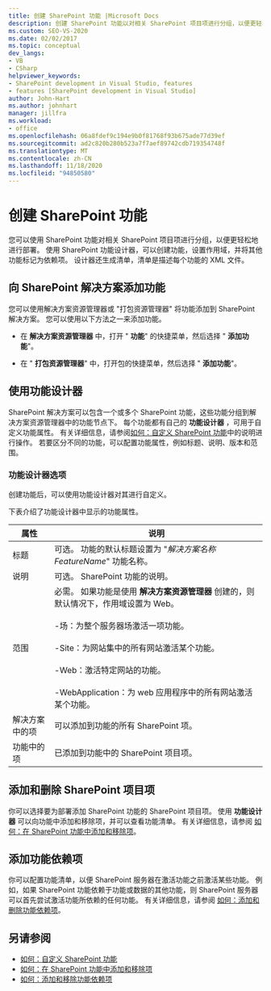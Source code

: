 ```yaml
---
title: 创建 SharePoint 功能 |Microsoft Docs
description: 创建 SharePoint 功能以对相关 SharePoint 项目项进行分组，以便更轻松地进行部署。 向 SharePoint 解决方案添加功能。 使用 "功能设计器"。
ms.custom: SEO-VS-2020
ms.date: 02/02/2017
ms.topic: conceptual
dev_langs:
- VB
- CSharp
helpviewer_keywords:
- SharePoint development in Visual Studio, features
- features [SharePoint development in Visual Studio]
author: John-Hart
ms.author: johnhart
manager: jillfra
ms.workload:
- office
ms.openlocfilehash: 06a8fdef9c194e9b0f81768f93b675ade77d39ef
ms.sourcegitcommit: ad2c820b280b523a7f7aef89742cdb719354748f
ms.translationtype: MT
ms.contentlocale: zh-CN
ms.lasthandoff: 11/18/2020
ms.locfileid: "94850580"
---
```

# <a name="create-sharepoint-features"></a>创建 SharePoint 功能
  您可以使用 SharePoint 功能对相关 SharePoint 项目项进行分组，以便更轻松地进行部署。 使用 SharePoint 功能设计器，可以创建功能，设置作用域，并将其他功能标记为依赖项。 设计器还生成清单，清单是描述每个功能的 XML 文件。

## <a name="add-features-to-the-sharepoint-solution"></a>向 SharePoint 解决方案添加功能
 您可以使用解决方案资源管理器或 "打包资源管理器" 将功能添加到 SharePoint 解决方案。 您可以使用以下方法之一来添加功能。

- 在 **解决方案资源管理器** 中，打开 " **功能**" 的快捷菜单，然后选择 " **添加功能**"。

- 在 " **打包资源管理器**" 中，打开包的快捷菜单，然后选择 " **添加功能**"。

## <a name="using-the-feature-designer"></a>使用功能设计器
 SharePoint 解决方案可以包含一个或多个 SharePoint 功能，这些功能分组到解决方案资源管理器中的功能节点下。 每个功能都有自己的 **功能设计器** ，可用于自定义功能属性。 有关详细信息，请参阅[如何：自定义 SharePoint 功能](../sharepoint/how-to-customize-a-sharepoint-feature.md)中的说明进行操作。 若要区分不同的功能，可以配置功能属性，例如标题、说明、版本和范围。

### <a name="feature-designer-options"></a>功能设计器选项
 创建功能后，可以使用功能设计器对其进行自定义。

 下表介绍了功能设计器中显示的功能属性。

|属性|说明|
|--------------|-----------------|
|标题|可选。 功能的默认标题设置为 "*解决方案名称* *FeatureName*" 功能名称。|
|说明|可选。 SharePoint 功能的说明。|
|范围|必需。 如果功能是使用 **解决方案资源管理器** 创建的，则默认情况下，作用域设置为 Web。<br /><br /> -场：为整个服务器场激活一项功能。<br /><br /> -Site：为网站集中的所有网站激活某个功能。<br /><br /> -Web：激活特定网站的功能。<br /><br /> -WebApplication：为 web 应用程序中的所有网站激活某个功能。|
|解决方案中的项|可以添加到功能的所有 SharePoint 项。|
|功能中的项|已添加到功能中的 SharePoint 项目项。|

## <a name="add-and-remove-sharepoint-project-items"></a>添加和删除 SharePoint 项目项
 你可以选择要为部署添加 SharePoint 功能的 SharePoint 项目项。 使用 **功能设计器** 可以向功能中添加和移除项，并可以查看功能清单。 有关详细信息，请参阅 [如何：在 SharePoint 功能中添加和移除项](../sharepoint/how-to-add-and-remove-items-to-sharepoint-features.md)。

## <a name="add-feature-dependencies"></a>添加功能依赖项
 你可以配置功能清单，以便 SharePoint 服务器在激活功能之前激活某些功能。 例如，如果 SharePoint 功能依赖于功能或数据的其他功能，则 SharePoint 服务器可以首先尝试激活功能所依赖的任何功能。 有关详细信息，请参阅 [如何：添加和删除功能依赖项](../sharepoint/how-to-add-and-remove-feature-dependencies.md)。

## <a name="see-also"></a>另请参阅
- [如何：自定义 SharePoint 功能](../sharepoint/how-to-customize-a-sharepoint-feature.md)
- [如何：在 SharePoint 功能中添加和移除项](../sharepoint/how-to-add-and-remove-items-to-sharepoint-features.md)
- [如何：添加和移除功能依赖项](../sharepoint/how-to-add-and-remove-feature-dependencies.md)
